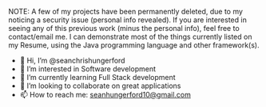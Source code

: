 NOTE: A few of my projects have been permanently deleted, due to my noticing a security issue (personal info revealed). If you are interested in seeing any of this previous work (minus the personal info), feel free to contact/email me. I can demonstrate most of the things currently listed on my Resume, using the Java programming language and other framework(s).

- 👋 Hi, I’m @seanchrishungerford
- 👀 I’m interested in Software development 
- 🌱 I’m currently learning Full Stack development
- 💞️ I’m looking to collaborate on great applications 
- 📫 How to reach me: seanhungerford10@gmail.com

<!---
seanchrishungerford/seanchrishungerford is a ✨ special ✨ repository because its `README.md` (this file) appears on your GitHub profile.
You can click the Preview link to take a look at your changes.
--->
